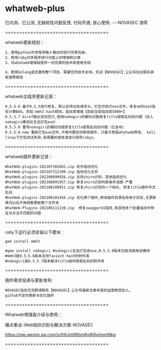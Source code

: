 # whatweb-plus

已内测、已公测, 无缺陷性问题反馈, 代码开源, 放心使用.  ---NOVASEC 酒零

=====================================

whatweb更新规划：

    1、使用python对本程序输入输出的进行完美包装。
    2、使用ruby对本程序进行功能上的增强和分类
    3、对whatweb增强版提供一份完美的技术和使用文档
    
    4、使用Golang语言重构整个项目，需要您的技术支持。欢迎【NOVASEC】公众号后台联系获取酒零微信

    

=====================================

whatweb主程序更新记录：
    
    0.5.5.6 基于0.5.5进行修复，默认支持动态请求头。打包可执行exe文件。修复md5hash指纹计算BUG。添加:mmh3 hash规则。指纹库增强【目前全部指纹库5000+】
    0.5.5.7 biref输出添加空行,使用nokogiri的解码功能修复title提取乱码的问题（加入nokogiri模块后无法打包exe）
    0.5.5.8 重写nokogiri的解码功能修复title提取乱码的问题（已发布）
    0.5.5.8-new 重新打包exe文件,不再内置任何修改插件，只基于原版whatweb修改。 kali linux下打包测试失败,有需要的朋友请自行研究rubyc。
   
=====================================

whatweb插件更新记录：

    WhatWeb-plugins-202107301602.zip 初步指纹优化
    WhatWeb-plugins-202107312109.zip 指纹优化合并
    WhatWeb-plugins-202108090926.zip 支持shiro识别、其他指纹优化
    WhatWeb-plugins-202108091957.zip 修复shiro识别判断条件误报-严重
    WhatWeb-plugins-202108100951.zip 修复shiro识别的一个BUG, 修复title插件中文乱码
    WhatWeb-plugins-2021081014XX.zip 优化两个插件,修改插件目录名称用于区别,无更新情况以后不再频繁更新整个文件夹
    WhatWeb-Plugins-202108111130.zip  修复swaggerUI指纹,和其他多个批量指纹中特征与方法不匹配的问题
        
=====================================

ruby下运行必须安装以下模块：

    gem install mmh3 
    
    #gem install nokogiri #nokogiri无法打包进exe,0.5.5.8版本已取消使用该模块
    #mmh3是0.5.5.6版本支持favioch hash的附件库
    #nokogiri是0.5.5.7版本解决title插件提取乱码的附件库 
    
=====================================

插件需求投递与更新发布:

    NOVASEC指纹交流群请联系【NOVASEC】公众号最新文章末尾的运营微信加入。
    github不定时更新与优化插件

=====================================

Whatweb增强版介绍与使用：

痛点重谈-Web指纹识别与解决方案-NOVASEC

https://mp.weixin.qq.com/s/lHIJmIWbm8ylK6yjjmmNkg

=====================================






